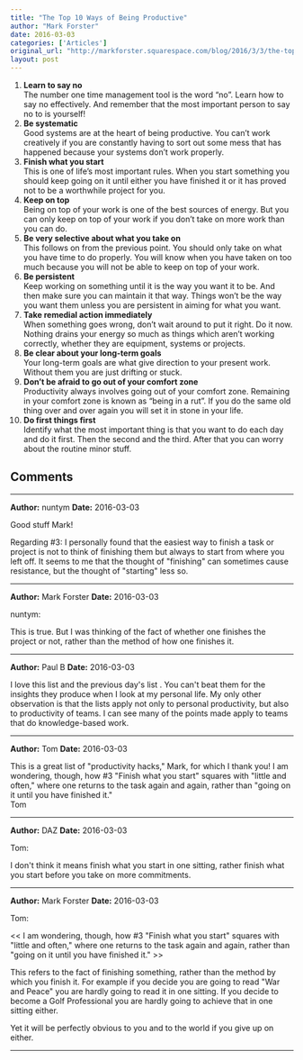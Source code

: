 ```yaml
---
title: "The Top 10 Ways of Being Productive"
author: "Mark Forster"
date: 2016-03-03
categories: ['Articles']
original_url: "http://markforster.squarespace.com/blog/2016/3/3/the-top-10-ways-of-being-productive.html"
layout: post
---
```


1. **Learn to say no**  
   The number one time management tool is the word “no”. Learn how to say no effectively. And remember that the most important person to say no to is yourself!
2. **Be systematic**  
   Good systems are at the heart of being productive. You can’t work creatively if you are constantly having to sort out some mess that has happened because your systems don’t work properly.
3. **Finish what you start**  
   This is one of life’s most important rules. When you start something you should keep going on it until either you have finished it or it has proved not to be a worthwhile project for you.
4. **Keep on top**  
   Being on top of your work is one of the best sources of energy. But you can only keep on top of your work if you don’t take on more work than you can do.
5. **Be very selective about what you take on**  
   This follows on from the previous point. You should only take on what you have time to do properly. You will know when you have taken on too much because you will not be able to keep on top of your work.
6. **Be persistent**  
   Keep working on something until it is the way you want it to be. And then make sure you can maintain it that way. Things won’t be the way you want them unless you are persistent in aiming for what you want.
7. **Take remedial action immediately**  
   When something goes wrong, don’t wait around to put it right. Do it now. Nothing drains your energy so much as things which aren’t working correctly, whether they are equipment, systems or projects.
8. **Be clear about your long-term goals**  
   Your long-term goals are what give direction to your present work. Without them you are just drifting or stuck.
9. **Don’t be afraid to go out of your comfort zone**  
   Productivity always involves going out of your comfort zone. Remaining in your comfort zone is known as “being in a rut”. If you do the same old thing over and over again you will set it in stone in your life.
10. **Do first things first**  
    Identify what the most important thing is that you want to do each day and do it first. Then the second and the third. After that you can worry about the routine minor stuff.


## Comments

---

**Author:** nuntym
**Date:** 2016-03-03

Good stuff Mark!  
  
Regarding #3: I personally found that the easiest way to finish a task or project is not to think of finishing them but always to start from where you left off. It seems to me that the thought of "finishing" can sometimes cause resistance, but the thought of "starting" less so.

---

**Author:** Mark Forster
**Date:** 2016-03-03

nuntym:  
  
This is true. But I was thinking of the fact of whether one finishes the project or not, rather than the method of how one finishes it.

---

**Author:** Paul B
**Date:** 2016-03-03

I love this list and the previous day's list . You can't beat them for the insights they produce when I look at my personal life. My only other observation is that the lists apply not only to personal productivity, but also to productivity of teams. I can see many of the points made apply to teams that do knowledge-based work.

---

**Author:** Tom
**Date:** 2016-03-03

This is a great list of "productivity hacks," Mark, for which I thank you! I am wondering, though, how #3 "Finish what you start" squares with "little and often," where one returns to the task again and again, rather than "going on it until you have finished it."  
Tom

---

**Author:** DAZ
**Date:** 2016-03-03

Tom:  
  
I don't think it means finish what you start in one sitting, rather finish what you start before you take on more commitments.

---

**Author:** Mark Forster
**Date:** 2016-03-03

Tom:  
  
<< I am wondering, though, how #3 "Finish what you start" squares with "little and often," where one returns to the task again and again, rather than "going on it until you have finished it." >>  
  
This refers to the fact of finishing something, rather than the method by which you finish it. For example if you decide you are going to read "War and Peace" you are hardly going to read it in one sitting. If you decide to become a Golf Professional you are hardly going to achieve that in one sitting either.   
  
Yet it will be perfectly obvious to you and to the world if you give up on either.

---
